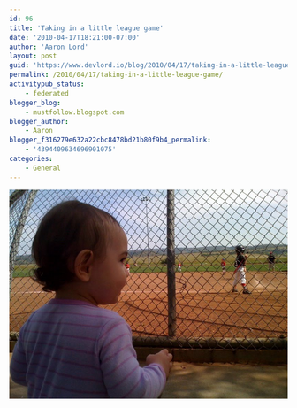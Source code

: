 ```yaml
---
id: 96
title: 'Taking in a little league game'
date: '2010-04-17T18:21:00-07:00'
author: 'Aaron Lord'
layout: post
guid: 'https://www.devlord.io/blog/2010/04/17/taking-in-a-little-league-game/'
permalink: /2010/04/17/taking-in-a-little-league-game/
activitypub_status:
    - federated
blogger_blog:
    - mustfollow.blogspot.com
blogger_author:
    - Aaron
blogger_f316279e632a22cbc8478bd21b80f9b4_permalink:
    - '4394409634696901075'
categories:
    - General
---
```


<p class="mobile-photo"><a href="/wp-content/uploads/2011/10/photo-744386.jpg"><img src="/wp-content/uploads/2011/10/photo-744386.jpg?w=300" border="0" alt="" /></a></p><div class="blogger-post-footer"><img width='1' height='1' src="/blog/taking-in-a-little-league-game/"' /></div>